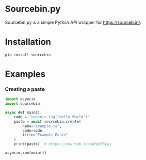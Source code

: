 # Sourcebin.py
Sourcebin.py is a simple Python API wrapper for https://sourceb.in/.


# Installation
```
pip install sourcebin
```

# Examples

### Creating a paste
```py
import asyncio
import sourcebin

async def main():
    code = "console.log('Hello World')"
    paste = await sourcebin.create(
        name="example.js", 
        code=code, 
        title="Example Paste"
    )
    print(paste)  # https://sourceb.in/ooPp0TSrpv

asyncio.run(main())
```
